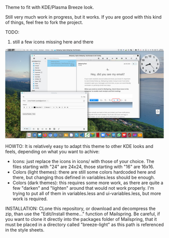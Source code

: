 Theme to fit with KDE/Plasma Breeze look.

Still very much work in progress, but it works. If you are good with this kind of things, feel free to fork the project.

TODO:
1. still a few icons missing here and there

<img src="https://raw.githubusercontent.com/paulatz/Mailspring-Theme-Breeze-Light/master/preview.jpg"/>

HOWTO:
It is relatively easy to adapt this theme to other KDE looks and feels, depending on what you want to achive:
- Icons: just replace the icons in icons/ with those of your choice. The files starting with "24" are 24x24, those starting with "16" are 16x16.
- Colors (light themes): there are still some colors hardcoded here and there, but changing thos defined in variables.less should be enough.
- Colors (dark themes): this requires some more work, as there are quite a few "darken" and "lighten" around that would not work properly. I'm trying to put all of them in variables.less and ui-variables.less, but more work is required.

INSTALLATION:
CLone this repository, or download and decompress the zip, than use the "Edit/Install theme..." function of Mailspring. Be careful, if you want to clone it directly into the packages folder of Mailspring, that it must be placed in a directory called "breeze-light" as this path is referenced in the style sheets.



